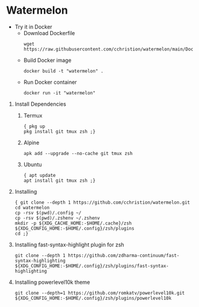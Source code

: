 # Watermelon

* Try it in Docker
    * Download Dockerfile
        ```shell
        wget https://raw.githubusercontent.com/cchristion/watermelon/main/Dockerfile
        ```
    * Build Docker image
        ```shell
        docker build -t "watermelon" .
        ```
    * Run Docker container
        ```shell
        docker run -it "watermelon"
        ```

1. Install Dependencies
   1. Termux
        ```shell
        { pkg up
        pkg install git tmux zsh ;}
        ```
   2. Alpine
        ```shell
        apk add --upgrade --no-cache git tmux zsh
        ```
   3. Ubuntu
        ```shell
        { apt update
        apt install git tmux zsh ;}
        ```

2. Installing
    ```shell
    { git clone --depth 1 https://github.com/cchristion/watermelon.git
    cd watermelon
    cp -rsv $(pwd)/.config ~/
    cp -rsv $(pwd)/.zshenv ~/.zshenv
    mkdir -p ${XDG_CACHE_HOME:-$HOME/.cache}/zsh ${XDG_CONFIG_HOME:-$HOME/.config}/zsh/plugins
    cd ;}
    ```

3.  Installing fast-syntax-highlight plugin for zsh
    ```shell
    git clone --depth 1 https://github.com/zdharma-continuum/fast-syntax-highlighting ${XDG_CONFIG_HOME:-$HOME/.config}/zsh/plugins/fast-syntax-highlighting
    ```

4.  Installing powerlevel10k theme
    ```shell
    git clone --depth=1 https://github.com/romkatv/powerlevel10k.git ${XDG_CONFIG_HOME:-$HOME/.config}/zsh/plugins/powerlevel10k
    ```
